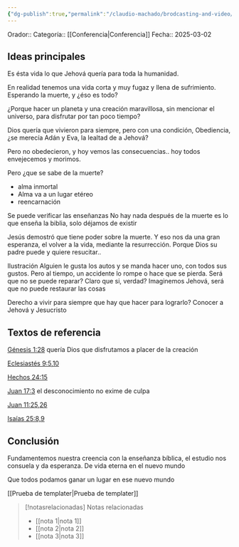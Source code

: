 ```yaml
---
{"dg-publish":true,"permalink":"/claudio-machado/brodcasting-and-video/es-esta-vida-todo-cuanto-hay/","title":"Es esta vida todo cuanto hay"}
---
```



Orador::
Categoría:: [[Conferencia\|Conferencia]]
Fecha:: 2025-03-02

## Ideas principales 

Es ésta vida lo que Jehová quería para toda la humanidad.

En realidad tenemos una vida corta y muy fugaz y llena de sufrimiento.
Esperando la muerte, y ¿éso es todo?

¿Porque hacer un planeta y una creación maravillosa, sin mencionar el universo, para disfrutar por tan poco tiempo?

Dios quería que vivieron para siempre, pero con una condición, Obediencia, ¿se merecía Adán y Eva, la lealtad de a Jehová?

Pero no obedecieron, y hoy vemos las consecuencias.. hoy todos envejecemos y morimos.

Pero ¿que se sabe de la muerte? 
- alma inmortal 
- Alma va a un lugar etéreo 
- reencarnación 

Se puede verificar las enseñanzas 
No hay nada después de la muerte es lo que enseña la biblia, solo déjamos de existir 

Jesús demostró que tiene poder sobre la muerte. Y eso nos da una gran esperanza, el volver a la vida, mediante la resurrección. Porque Dios su padre puede y quiere resucitar..

Ilustración 
Alguien le gusta los autos y se manda hacer uno, con todos sus gustos.
Pero al tiempo, un accidente lo rompe o hace que se pierda.
Será que no se puede reparar?
Claro que si, verdad?
Imaginemos Jehová, será que no puede restaurar las cosas 


Derecho a vivir para siempre que hay que hacer para lograrlo? Conocer a Jehová y Jesucristo 


## Textos de referencia 
[Génesis 1:28](https://wol.jw.org/es/wol/b/r4/lp-s/nwtsty/1/1#v=1:1:28) quería Dios que disfrutamos a placer de la creación 

[Eclesiastés 9:5](https://wol.jw.org/es/wol/b/r4/lp-s/nwtsty/21/9#v=21:9:5),[10](https://wol.jw.org/es/wol/b/r4/lp-s/nwtsty/21/9#v=21:9:10) 

[Hechos 24:15](https://wol.jw.org/es/wol/b/r4/lp-s/nwtsty/44/24#v=44:24:15) 

[Juan 17:3](https://wol.jw.org/es/wol/b/r4/lp-s/nwtsty/43/17#v=43:17:3) el desconocimiento no exime de culpa 

[Juan 11:25,26](https://wol.jw.org/es/wol/b/r4/lp-s/nwtsty/43/11#v=43:11:25-43:11:26)

[Isaías 25:8,9](https://wol.jw.org/es/wol/b/r4/lp-s/nwtsty/23/25#v=23:25:8-23:25:9)
## Conclusión 
Fundamentemos nuestra creencia con la enseñanza bíblica, el estudio nos consuela y da esperanza. De vida eterna en el nuevo mundo 

Que todos podamos ganar un lugar en ese nuevo mundo 

[[Prueba de templater\|Prueba de templater]]



> [!notasrelacionadas] Notas relacionadas
> - [[nota 1\|nota 1]]
> - [[nota 2\|nota 2]]
> - [[nota 3\|nota 3]]

